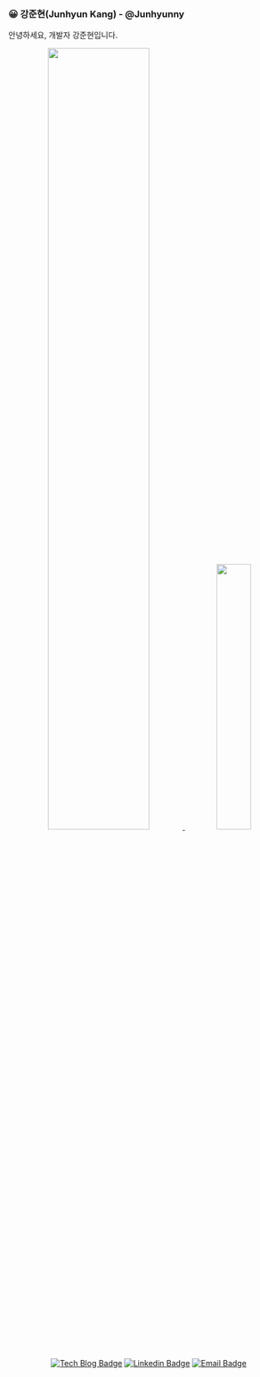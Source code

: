 ### 😀 강준현(Junhyun Kang) - @Junhyunny
안녕하세요, 개발자 강준현입니다.

<div align=center>
    
<a href="https://github.com/Junhyunny">
  <img src="https://github-readme-stats.vercel.app/api?username=Junhyunny" width="60%" />
</a>

<a href="https://github.com/anuraghazra/github-readme-stats">
  <img src="https://github-readme-stats.vercel.app/api/top-langs/?username=Junhyunny&hide=Jupyter%20Notebook&layout=compact" width="35%" />
</a>

[![Tech Blog Badge](http://img.shields.io/badge/-Tech%20blog-black?style=flat-square&logo=github&link=https://dydtjr1128.github.io/)](https://junhyunny.github.io/)
[![Linkedin Badge](https://img.shields.io/badge/-LinkedIn-blue?style=flat-square&logo=Linkedin&logoColor=white&link=https://www.linkedin.com/in/%EC%A4%80%ED%98%84-%EA%B0%95-32b972201/)](https://www.linkedin.com/in/%EC%A4%80%ED%98%84-%EA%B0%95-32b972201/) 
[![Email Badge](https://img.shields.io/badge/-Email-6BEC62?style=flat-square&logo=e-mail&logoColor=white&link=mailto:kang3966@naver.com)](mailto:kang3966@naver.com)

</div>
